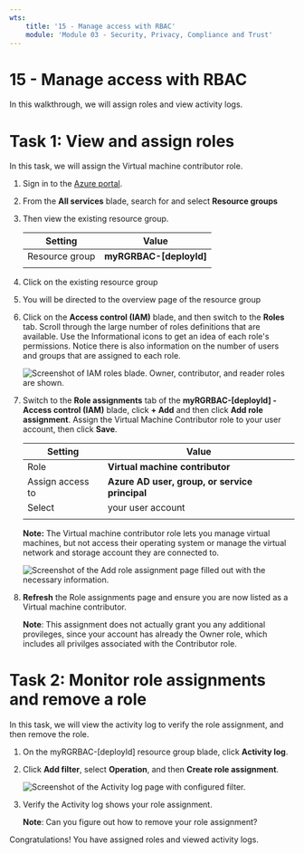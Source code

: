 ```yaml
---
wts:
    title: '15 - Manage access with RBAC'
    module: 'Module 03 - Security, Privacy, Compliance and Trust'
---
```

# 15 - Manage access with RBAC

In this walkthrough, we will assign roles and view activity logs. 

# Task 1: View and assign roles

In this task, we will assign the Virtual machine contributor role. 

1. Sign in to the [Azure portal](https://portal.azure.com).

2. From the **All services** blade, search for and select **Resource groups**

3. Then view the existing resource group. 

    | Setting | Value |
    | -- | -- |
    | Resource group | **myRGRBAC-[deployId]** |
    | | |

4. Click on the existing resource group

5. You will be directed to the overview page of the resource group

6. Click on the **Access control (IAM)** blade, and then switch to the **Roles** tab. Scroll through the large number of roles definitions that are available. Use the Informational icons to get an idea of each role's permissions. Notice there is also information on the number of users and groups that are assigned to each role.

    ![Screenshot of IAM roles blade. Owner, contributor, and reader roles are shown.](../images/1501.png)

7. Switch to the **Role assignments** tab of the **myRGRBAC-[deployId] - Access control (IAM)** blade, click **+ Add** and then click **Add role assignment**. Assign the Virtual Machine Contributor role to your user account, then click **Save**. 

    | Setting | Value |
    | -- | -- |
    | Role | **Virtual machine contributor** |
    | Assign access to | **Azure AD user, group, or service principal** |
    | Select | your user account |
    | | |

    **Note:** The Virtual machine contributor role lets you manage virtual machines, but not access their operating system or manage the virtual network and storage account they are connected to.

    ![Screenshot of the Add role assignment page filled out with the necessary information.](../images/1502.png)

8. **Refresh** the Role assignments page and ensure you are now listed as a Virtual machine contributor. 

    **Note**: This assignment does not actually grant you any additional provileges, since your account has already the Owner role, which includes all privilges associated with the Contributor role.

# Task 2: Monitor role assignments and remove a role

In this task, we will view the activity log to verify the role assignment, and then remove the role. 

1. On the myRGRBAC-[deployId] resource group blade, click **Activity log**.

2. Click **Add filter**, select **Operation**, and then **Create role assignment**.

    ![Screenshot of the Activity log page with configured filter.](../images/1503.png)

3. Verify the Activity log shows your role assignment. 

    **Note**: Can you figure out how to remove your role assignment?

Congratulations! You have assigned roles and viewed activity logs. 




